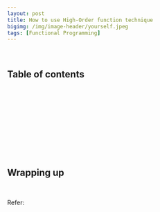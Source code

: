 ```yaml
---
layout: post
title: How to use High-Order function technique
bigimg: /img/image-header/yourself.jpeg
tags: [Functional Programming]
---
```





<br>

## Table of contents





<br>

## 






<br>

## 






<br>

## 





<br>

## Wrapping up




<br>

Refer:

[]()